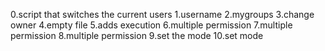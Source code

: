 0.script that switches the current users
1.username
2.mygroups
3.change owner
4.empty file
5.adds execution
6.multiple permission
7.multiple permission
8.multiple permission
9.set the mode
10.set mode
